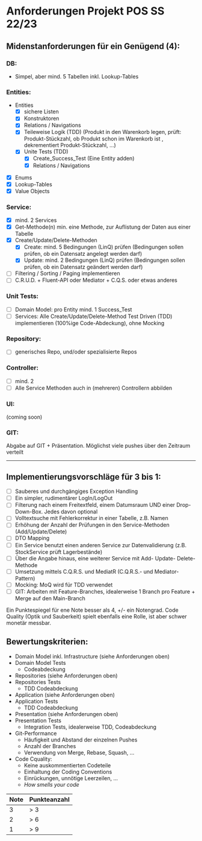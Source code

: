 # Anforderungen Projekt POS SS 22/23

## Midenstanforderungen für ein Genügend (4):

### DB:
* Simpel, aber mind. 5 Tabellen inkl. Lookup-Tables

### Entities:
* Entities
  - [x] sichere Listen
  - [x] Konstruktoren
  - [x] Relations / Navigations
  - [x] Teileweise Logik (TDD) (Produkt in den Warenkorb legen, prüft: Produkt-Stückzahl, ob Produkt schon im Warenkorb ist , dekrementiert Produkt-Stückzahl, ...)
  - [x] Unite Tests (TDD)
    - [x] Create_Success_Test (Eine Entity adden)
    - [x] Relations / Navigations
- [x] Enums
- [x] Lookup-Tables
- [x] Value Objects

### Service:
* [x] mind. 2 Services
* [x] Get-Methode(n) min. eine Methode, zur Auflistung der Daten aus einer Tabelle
* [x] Create/Update/Delete-Methoden
  * [x] Create: mind. 5 Bedingungen (LinQ) prüfen (Bedingungen sollen prüfen, ob ein Datensatz angelegt werden darf)
  * [x] Update: mind. 2 Bedingungen (LinQ) prüfen (Bedingungen sollen prüfen, ob ein Datensatz geändert werden darf)
* [ ] Filtering / Sorting / Paging implementieren
* [ ] C.R.U.D. + Fluent-API oder Mediator + C.Q.S. oder etwas anderes

### Unit Tests:
* [ ] Domain Model: pro Entity mind. 1 Success_Test
* [ ] Services: Alle Create/Update/Delete-Method Test Driven (TDD) implementieren (100%ige Code-Abdeckung), ohne Mocking

### Repository:
* [ ] generisches Repo, und/oder spezialisierte Repos

### Controller:
* [ ] mind. 2
* [ ] Alle Service Methoden auch in (mehreren) Controllern abbilden

### UI:
(coming soon)

### GIT:
Abgabe auf GIT + Präsentation. Möglichst viele pushes über den Zeitraum verteilt

---

## Implementierungsvorschläge für 3 bis 1:

* [ ] Sauberes und durchgängiges Exception Handling
* [ ] Ein simpler, rudimentärer LogIn/LogOut
* [ ] Filterung nach einem Freitextfeld, einem Datumsraum UND einer Drop-Down-Box. Jedes davon optional
* [ ] Volltextsuche mit Fehlerkorrektur in einer Tabelle, z.B. Namen
* [ ] Erhöhung der Anzahl der Prüfungen in den Service-Methoden (Add/Update/Delete)
* [ ] DTO Mapping
* [ ] Ein Service benutzt einen anderen Service zur Datenvalidierung (z.B. StockService prüft Lagerbestände)
* [ ] Über die Angabe hinaus, eine weiterer Service mit Add- Update- Delete-Methode
* [ ] Umsetzung mittels C.Q.R.S. und MediatR (C.Q.R.S.- und Mediator-Pattern)
* [ ] Mocking: MoQ wird für TDD verwendet
* [ ] GIT: Arbeiten mit Feature-Branches, idealerweise 1 Branch pro Feature + Merge auf den Main-Branch

Ein Punktespiegel für ene Note besser als 4, +/- ein Notengrad. Code Quality (Optik und Sauberkeit) spielt ebenfalls eine Rolle, ist aber schwer monetär messbar.

## Bewertungskriterien:

* Domain Model inkl. Infrastructure (siehe Anforderungen oben)
* Domain Model Tests
  * Codeabdeckung
* Repositories (siehe Anforderungen oben)
* Repositories Tests
  * TDD Codeabdeckung
* Application (siehe Anforderungen oben)
* Application Tests
  * TDD Codeabdeckung
* Presentation (siehe Anforderungen oben)
* Presentation Tests
  * Integration Tests, idealerweise TDD, Codeabdeckung
* Git-Performance
  * Häufigkeit und Abstand der einzelnen Pushes
  * Anzahl der Branches
  * Verwendung von Merge, Rebase, Squash, ...
* Code Cquality:
  * Keine auskommentierten Codeteile
  * Einhaltung der Coding Conventions
  * Einrückungen, unnötige Leerzeilen, ...
  * *How smells your code*


| Note | Punkteanzahl |
|---|---|
| 3 | > 3 |
| 2 | > 6 |
| 1 | > 9 |
